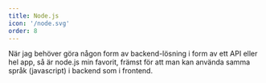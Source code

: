 ```yaml
---
title: Node.js
icon: '/node.svg'
order: 8
---
```


När jag behöver göra någon form av backend-lösning i form av ett API eller hel app, så är node.js min favorit, främst för att man kan använda samma språk (javascript) i backend som i frontend.